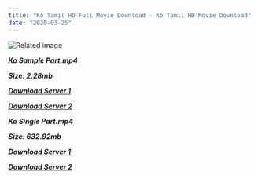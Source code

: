 ```yaml
---
title: "Ko Tamil HD Full Movie Download - Ko Tamil HD Movie Download"
date: "2020-03-25"
---
```


![Related image](https://4.bp.blogspot.com/-v-EN1Ho81Sk/TbQ2eMskhOI/AAAAAAAABXA/vl73X1CxHcM/s640/221873_168136759910059_147772335279835_413948_4743932_n.jpg)

**_Ko Sample Part.mp4_**

**_Size: 2.28mb_**

**_[Download Server 1](http://p1.wetransfer.vip/files/Tamil{8713b6b5f6e59cdcf244c33a3a7a492372c7347c9d869ddefa7d70dd3612d3d9}20Movies/Tamil{8713b6b5f6e59cdcf244c33a3a7a492372c7347c9d869ddefa7d70dd3612d3d9}20Recent{8713b6b5f6e59cdcf244c33a3a7a492372c7347c9d869ddefa7d70dd3612d3d9}20Movies/Ko{8713b6b5f6e59cdcf244c33a3a7a492372c7347c9d869ddefa7d70dd3612d3d9}20(2011)/Ko{8713b6b5f6e59cdcf244c33a3a7a492372c7347c9d869ddefa7d70dd3612d3d9}20(2011){8713b6b5f6e59cdcf244c33a3a7a492372c7347c9d869ddefa7d70dd3612d3d9}20HDRip/Ko{8713b6b5f6e59cdcf244c33a3a7a492372c7347c9d869ddefa7d70dd3612d3d9}20(2011){8713b6b5f6e59cdcf244c33a3a7a492372c7347c9d869ddefa7d70dd3612d3d9}20Sample{8713b6b5f6e59cdcf244c33a3a7a492372c7347c9d869ddefa7d70dd3612d3d9}20(640x360).mp4)_**

**_[Download Server 2](http://p1.wetransfer.vip/files/Tamil{8713b6b5f6e59cdcf244c33a3a7a492372c7347c9d869ddefa7d70dd3612d3d9}20Movies/Tamil{8713b6b5f6e59cdcf244c33a3a7a492372c7347c9d869ddefa7d70dd3612d3d9}20Recent{8713b6b5f6e59cdcf244c33a3a7a492372c7347c9d869ddefa7d70dd3612d3d9}20Movies/Ko{8713b6b5f6e59cdcf244c33a3a7a492372c7347c9d869ddefa7d70dd3612d3d9}20(2011)/Ko{8713b6b5f6e59cdcf244c33a3a7a492372c7347c9d869ddefa7d70dd3612d3d9}20(2011){8713b6b5f6e59cdcf244c33a3a7a492372c7347c9d869ddefa7d70dd3612d3d9}20HDRip/Ko{8713b6b5f6e59cdcf244c33a3a7a492372c7347c9d869ddefa7d70dd3612d3d9}20(2011){8713b6b5f6e59cdcf244c33a3a7a492372c7347c9d869ddefa7d70dd3612d3d9}20Sample{8713b6b5f6e59cdcf244c33a3a7a492372c7347c9d869ddefa7d70dd3612d3d9}20(640x360).mp4)_**

**_Ko Single Part.mp4_**

**_Size: 632.92mb_**

**_[Download Server 1](http://p1.wetransfer.vip/files/Tamil{8713b6b5f6e59cdcf244c33a3a7a492372c7347c9d869ddefa7d70dd3612d3d9}20Movies/Tamil{8713b6b5f6e59cdcf244c33a3a7a492372c7347c9d869ddefa7d70dd3612d3d9}20Recent{8713b6b5f6e59cdcf244c33a3a7a492372c7347c9d869ddefa7d70dd3612d3d9}20Movies/Ko{8713b6b5f6e59cdcf244c33a3a7a492372c7347c9d869ddefa7d70dd3612d3d9}20(2011)/Ko{8713b6b5f6e59cdcf244c33a3a7a492372c7347c9d869ddefa7d70dd3612d3d9}20(2011){8713b6b5f6e59cdcf244c33a3a7a492372c7347c9d869ddefa7d70dd3612d3d9}20HDRip/Ko{8713b6b5f6e59cdcf244c33a3a7a492372c7347c9d869ddefa7d70dd3612d3d9}20(2011){8713b6b5f6e59cdcf244c33a3a7a492372c7347c9d869ddefa7d70dd3612d3d9}20Single{8713b6b5f6e59cdcf244c33a3a7a492372c7347c9d869ddefa7d70dd3612d3d9}20Part{8713b6b5f6e59cdcf244c33a3a7a492372c7347c9d869ddefa7d70dd3612d3d9}20(640x360).mp4)_**

**_[Download Server 2](http://p1.wetransfer.vip/files/Tamil{8713b6b5f6e59cdcf244c33a3a7a492372c7347c9d869ddefa7d70dd3612d3d9}20Movies/Tamil{8713b6b5f6e59cdcf244c33a3a7a492372c7347c9d869ddefa7d70dd3612d3d9}20Recent{8713b6b5f6e59cdcf244c33a3a7a492372c7347c9d869ddefa7d70dd3612d3d9}20Movies/Ko{8713b6b5f6e59cdcf244c33a3a7a492372c7347c9d869ddefa7d70dd3612d3d9}20(2011)/Ko{8713b6b5f6e59cdcf244c33a3a7a492372c7347c9d869ddefa7d70dd3612d3d9}20(2011){8713b6b5f6e59cdcf244c33a3a7a492372c7347c9d869ddefa7d70dd3612d3d9}20HDRip/Ko{8713b6b5f6e59cdcf244c33a3a7a492372c7347c9d869ddefa7d70dd3612d3d9}20(2011){8713b6b5f6e59cdcf244c33a3a7a492372c7347c9d869ddefa7d70dd3612d3d9}20Single{8713b6b5f6e59cdcf244c33a3a7a492372c7347c9d869ddefa7d70dd3612d3d9}20Part{8713b6b5f6e59cdcf244c33a3a7a492372c7347c9d869ddefa7d70dd3612d3d9}20(640x360).mp4)_**
